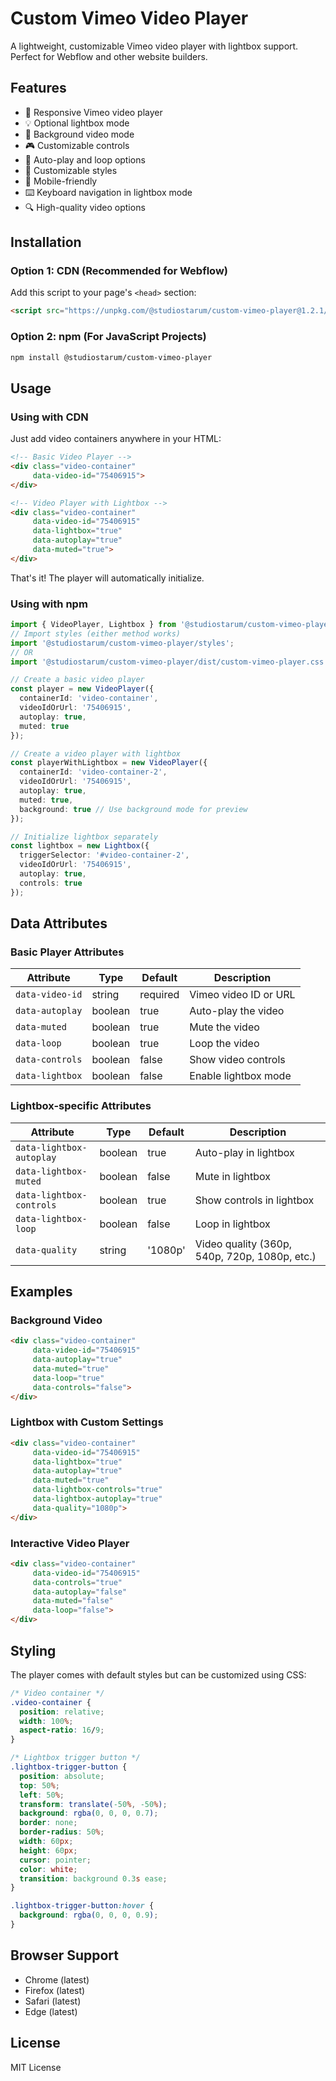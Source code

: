 # Custom Vimeo Video Player

A lightweight, customizable Vimeo video player with lightbox support. Perfect for Webflow and other website builders.

## Features

- 🎥 Responsive Vimeo video player
- 💡 Optional lightbox mode
- 🎯 Background video mode
- 🎮 Customizable controls
- 🔄 Auto-play and loop options
- 🎨 Customizable styles
- 📱 Mobile-friendly
- ⌨️ Keyboard navigation in lightbox mode
- 🔍 High-quality video options

## Installation

### Option 1: CDN (Recommended for Webflow)

Add this script to your page's `<head>` section:

```html
<script src="https://unpkg.com/@studiostarum/custom-vimeo-player@1.2.1/dist/custom-vimeo-player.min.js"></script>
```

### Option 2: npm (For JavaScript Projects)

```bash
npm install @studiostarum/custom-vimeo-player
```

## Usage

### Using with CDN

Just add video containers anywhere in your HTML:

```html
<!-- Basic Video Player -->
<div class="video-container" 
     data-video-id="75406915">
</div>

<!-- Video Player with Lightbox -->
<div class="video-container" 
     data-video-id="75406915"
     data-lightbox="true"
     data-autoplay="true"
     data-muted="true">
</div>
```

That's it! The player will automatically initialize.

### Using with npm

```typescript
import { VideoPlayer, Lightbox } from '@studiostarum/custom-vimeo-player';
// Import styles (either method works)
import '@studiostarum/custom-vimeo-player/styles';
// OR
import '@studiostarum/custom-vimeo-player/dist/custom-vimeo-player.css';

// Create a basic video player
const player = new VideoPlayer({
  containerId: 'video-container',
  videoIdOrUrl: '75406915',
  autoplay: true,
  muted: true
});

// Create a video player with lightbox
const playerWithLightbox = new VideoPlayer({
  containerId: 'video-container-2',
  videoIdOrUrl: '75406915',
  autoplay: true,
  muted: true,
  background: true // Use background mode for preview
});

// Initialize lightbox separately
const lightbox = new Lightbox({
  triggerSelector: '#video-container-2',
  videoIdOrUrl: '75406915',
  autoplay: true,
  controls: true
});
```

## Data Attributes

### Basic Player Attributes

| Attribute | Type | Default | Description |
|-----------|------|---------|-------------|
| `data-video-id` | string | required | Vimeo video ID or URL |
| `data-autoplay` | boolean | true | Auto-play the video |
| `data-muted` | boolean | true | Mute the video |
| `data-loop` | boolean | true | Loop the video |
| `data-controls` | boolean | false | Show video controls |
| `data-lightbox` | boolean | false | Enable lightbox mode |

### Lightbox-specific Attributes

| Attribute | Type | Default | Description |
|-----------|------|---------|-------------|
| `data-lightbox-autoplay` | boolean | true | Auto-play in lightbox |
| `data-lightbox-muted` | boolean | false | Mute in lightbox |
| `data-lightbox-controls` | boolean | true | Show controls in lightbox |
| `data-lightbox-loop` | boolean | false | Loop in lightbox |
| `data-quality` | string | '1080p' | Video quality (360p, 540p, 720p, 1080p, etc.) |

## Examples

### Background Video

```html
<div class="video-container" 
     data-video-id="75406915"
     data-autoplay="true"
     data-muted="true"
     data-loop="true"
     data-controls="false">
</div>
```

### Lightbox with Custom Settings

```html
<div class="video-container" 
     data-video-id="75406915"
     data-lightbox="true"
     data-autoplay="true"
     data-muted="true"
     data-lightbox-controls="true"
     data-lightbox-autoplay="true"
     data-quality="1080p">
</div>
```

### Interactive Video Player

```html
<div class="video-container" 
     data-video-id="75406915"
     data-controls="true"
     data-autoplay="false"
     data-muted="false"
     data-loop="false">
</div>
```

## Styling

The player comes with default styles but can be customized using CSS:

```css
/* Video container */
.video-container {
  position: relative;
  width: 100%;
  aspect-ratio: 16/9;
}

/* Lightbox trigger button */
.lightbox-trigger-button {
  position: absolute;
  top: 50%;
  left: 50%;
  transform: translate(-50%, -50%);
  background: rgba(0, 0, 0, 0.7);
  border: none;
  border-radius: 50%;
  width: 60px;
  height: 60px;
  cursor: pointer;
  color: white;
  transition: background 0.3s ease;
}

.lightbox-trigger-button:hover {
  background: rgba(0, 0, 0, 0.9);
}
```

## Browser Support

- Chrome (latest)
- Firefox (latest)
- Safari (latest)
- Edge (latest)

## License

MIT License 